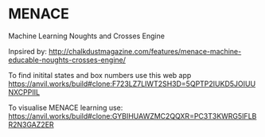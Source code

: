# MENACE
Machine Learning Noughts and Crosses Engine


Inpsired by: http://chalkdustmagazine.com/features/menace-machine-educable-noughts-crosses-engine/ 

To find initital states and box numbers use this web app https://anvil.works/build#clone:F723LZ7LIWT2SH3D=5QPTP2IUKD5JOIUUNXCPPIIL

To visualise MENACE learning use: https://anvil.works/build#clone:GYBIHUAWZMC2QQXR=PC3T3KWRG5IFLBR2N3GAZ2ER

